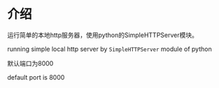 # 介绍
运行简单的本地http服务器，使用python的SimpleHTTPServer模块。

running simple local http server by `SimpleHTTPServer` module of python

默认端口为8000

default port is 8000
